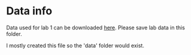 # Data info

Data used for lab 1 can be downloaded [here](https://drive.google.com/drive/folders/1wXIZiUv7yMsePG3KWZwh9ZHM25QMgEzG?usp=sharing). Please save lab data in this folder.

I mostly created this file so the 'data' folder would exist.
